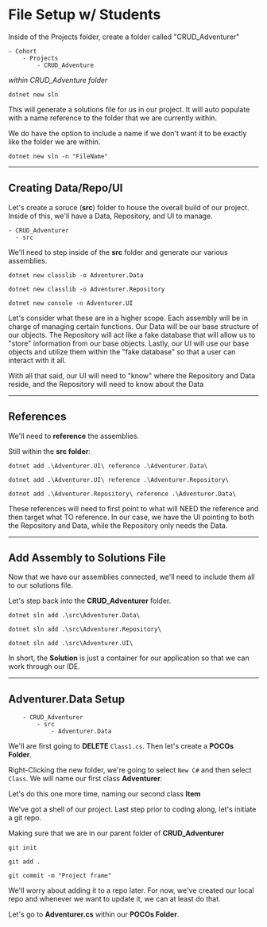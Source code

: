 # File Setup w/ Students

Inside of the Projects folder, create a folder called "CRUD_Adventurer"

    - Cohort
        - Projects
            - CRUD_Adventure

*within CRUD_Adventure folder*

```dotnet new sln```

This will generate a solutions file for us in our project. It will auto populate with a name reference to the folder that we are currently within. 

We do have the option to include a name if we don't want it to be exactly like the folder we are within.

```dotnet new sln -n "FileName"```

---
## Creating Data/Repo/UI
Let's create a soruce (**src**) folder to house the overall build of our project. Inside of this, we'll have a Data, Repository, and UI to manage.

    - CRUD_Adventurer
      - src

We'll need to step inside of the **src** folder and generate our various assemblies.

```dotnet new classlib -o Adventurer.Data```

```dotnet new classlib -o Adventurer.Repository```

```dotnet new console -n Adventurer.UI```

Let's consider what these are in a higher scope. Each assembly will be in charge of managing certain functions. Our Data will be our base structure of our objects. The Repository will act like a fake database that will allow us to "store" information from our base objects. Lastly, our UI will use our base objects and utilize them within the "fake database" so that a user can interact with it all.

With all that said, our UI will need to "know" where the Repository and Data reside, and the Repository will need to know about the Data

---
## References
We'll need to **reference** the assemblies.

Still within the **src folder**:

```dotnet add .\Adventurer.UI\ reference .\Adventurer.Data\```

```dotnet add .\Adventurer.UI\ reference .\Adventurer.Repository\```

```dotnet add .\Adventurer.Repository\ reference .\Adventurer.Data\```

These references will need to first point to what will NEED the reference and then target what TO reference. In our case, we have the UI pointing to both the Repository and Data, while the Repository only needs the Data.

---
## Add Assembly to Solutions File

Now that we have our assemblies connected, we'll need to include them all to our solutions file.

Let's step back into the **CRUD_Adventurer** folder.

```dotnet sln add .\src\Adventurer.Data\```

```dotnet sln add .\src\Adventurer.Repository\```

```dotnet sln add .\src\Adventurer.UI\```

In short, the **Solution** is just a container for our application so that we can work through our IDE.

---
## Adventurer.Data Setup

```
    - CRUD_Adventurer
        - src
            - Adventurer.Data
```

We'll are first going to **DELETE** ```Class1.cs```. Then let's create a **POCOs Folder**.

Right-Clicking the new folder, we're going to select ```New C#``` and then select ```Class```. We will name our first class **Adventurer**.

Let's do this one more time, naming our second class **Item**

We've got a shell of our project. Last step prior to coding along, let's initiate a git repo. 

Making sure that we are in our parent folder of **CRUD_Adventurer**

```git init```

```git add .```

```git commit -m "Project frame"```

We'll worry about adding it to a repo later. For now, we've created our local repo and whenever we want to update it, we can at least do that.

Let's go to **Adventurer.cs** within our **POCOs Folder**.

